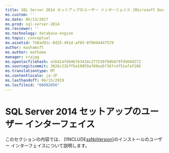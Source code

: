 ```yaml
---
title: SQL Server 2014 セットアップのユーザー インターフェイス |Microsoft Docs
ms.custom: ''
ms.date: 06/13/2017
ms.prod: sql-server-2014
ms.reviewer: ''
ms.technology: database-engine
ms.topic: conceptual
ms.assetid: 748ad91c-0d25-491d-af85-8f96d4447579
author: mashamsft
ms.author: mathoma
manager: craigg
ms.openlocfilehash: a1642afd64bf63410c2f7530f0db879fd569d272
ms.sourcegitcommit: 3026c22b7fba19059a769ea5f367c4f51efaf286
ms.translationtype: MT
ms.contentlocale: ja-JP
ms.lasthandoff: 06/15/2019
ms.locfileid: "66092056"
---
```

# <a name="sql-server-2014-setup-user-interface"></a>SQL Server 2014 セットアップのユーザー インターフェイス
  このセクションの内容では、 [!INCLUDE[ssNoVersion](../../includes/ssnoversion-md.md)]のインストールのユーザー インターフェイスについて説明します。  
  
  
